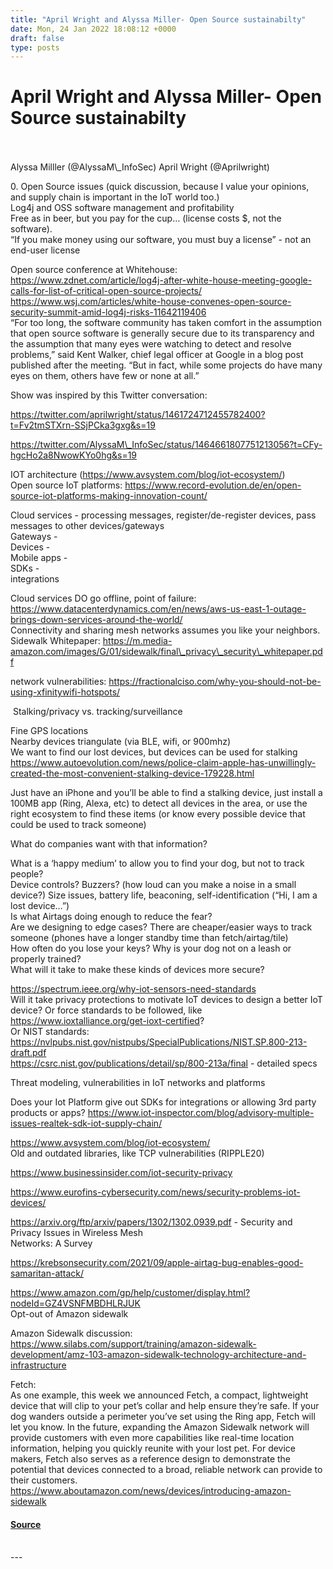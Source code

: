 ```yaml
---
title: "April Wright and Alyssa Miller- Open Source sustainabilty"
date: Mon, 24 Jan 2022 18:08:12 +0000
draft: false
type: posts
---
```

# April Wright and Alyssa Miller- Open Source sustainabilty

<br/>

<br/>
Alyssa Milller (@AlyssaM\_InfoSec)  
April Wright (@Aprilwright)

0\. Open Source issues (quick discussion, because I value your opinions, and supply chain is important in the IoT world too.)  
Log4j and OSS software management and profitability  
Free as in beer, but you pay for the cup… (license costs $, not the software).   
“If you make money using our software, you must buy a license” - not an end-user license

Open source conference at Whitehouse:  
https://www.zdnet.com/article/log4j-after-white-house-meeting-google-calls-for-list-of-critical-open-source-projects/  
https://www.wsj.com/articles/white-house-convenes-open-source-security-summit-amid-log4j-risks-11642119406  
“For too long, the software community has taken comfort in the assumption that open source software is generally secure due to its transparency and the assumption that many eyes were watching to detect and resolve problems,” said Kent Walker, chief legal officer at Google in a blog post published after the meeting. “But in fact, while some projects do have many eyes on them, others have few or none at all.” 

  
Show was inspired by this Twitter conversation:

  
https://twitter.com/aprilwright/status/1461724712455782400?t=Fv2tmSTXrn-SSjPCka3gxg&s=19

https://twitter.com/AlyssaM\_InfoSec/status/1464661807751213056?t=CFy-hgcHo2a8NwowKYo0hg&s=19

IOT architecture (https://www.avsystem.com/blog/iot-ecosystem/)  
Open source IoT platforms: https://www.record-evolution.de/en/open-source-iot-platforms-making-innovation-count/

Cloud services - processing messages, register/de-register devices, pass messages to other devices/gateways  
Gateways -   
Devices -   
Mobile apps -  
SDKs -   
integrations

Cloud services DO go offline, point of failure:  
https://www.datacenterdynamics.com/en/news/aws-us-east-1-outage-brings-down-services-around-the-world/  
Connectivity and sharing mesh networks assumes you like your neighbors.  
Sidewalk Whitepaper: https://m.media-amazon.com/images/G/01/sidewalk/final\_privacy\_security\_whitepaper.pdf

network vulnerabilities: https://fractionalciso.com/why-you-should-not-be-using-xfinitywifi-hotspots/

  
 Stalking/privacy vs. tracking/surveillance

Fine GPS locations  
Nearby devices triangulate (via BLE, wifi, or 900mhz)  
We want to find our lost devices, but devices can be used for stalking  
https://www.autoevolution.com/news/police-claim-apple-has-unwillingly-created-the-most-convenient-stalking-device-179228.html

Just have an iPhone and you’ll be able to find a stalking device, just install a 100MB app (Ring, Alexa, etc) to detect all devices in the area, or use the right ecosystem to find these items (or know every possible device that could be used to track someone)

What do companies want with that information?

What is a ‘happy medium’ to allow you to find your dog, but not to track people?  
Device controls? Buzzers? (how loud can you make a noise in a small device?) Size issues, battery life, beaconing, self-identification (“Hi, I am a lost device…”)  
Is what Airtags doing enough to reduce the fear?  
Are we designing to edge cases? There are cheaper/easier ways to track someone (phones have a longer standby time than fetch/airtag/tile)  
How often do you lose your keys? Why is your dog not on a leash or properly trained?  
What will it take to make these kinds of devices more secure? 

https://spectrum.ieee.org/why-iot-sensors-need-standards  
Will it take privacy protections to motivate IoT devices to design a better IoT device? Or force standards to be followed, like https://www.ioxtalliance.org/get-ioxt-certified?  
Or NIST standards: https://nvlpubs.nist.gov/nistpubs/SpecialPublications/NIST.SP.800-213-draft.pdf  
https://csrc.nist.gov/publications/detail/sp/800-213a/final - detailed specs

  
Threat modeling, vulnerabilities in IoT networks and platforms

Does your Iot Platform give out SDKs for integrations or allowing 3rd party products or apps? https://www.iot-inspector.com/blog/advisory-multiple-issues-realtek-sdk-iot-supply-chain/

https://www.avsystem.com/blog/iot-ecosystem/  
Old and outdated libraries, like TCP vulnerabilities (RIPPLE20)

https://www.businessinsider.com/iot-security-privacy

https://www.eurofins-cybersecurity.com/news/security-problems-iot-devices/

  
https://arxiv.org/ftp/arxiv/papers/1302/1302.0939.pdf - Security and Privacy Issues in Wireless Mesh  
Networks: A Survey

https://krebsonsecurity.com/2021/09/apple-airtag-bug-enables-good-samaritan-attack/

https://www.amazon.com/gp/help/customer/display.html?nodeId=GZ4VSNFMBDHLRJUK  
Opt-out of Amazon sidewalk

Amazon Sidewalk discussion: https://www.silabs.com/support/training/amazon-sidewalk-development/amz-103-amazon-sidewalk-technology-architecture-and-infrastructure

Fetch:  
As one example, this week we announced Fetch, a compact, lightweight device that will clip to your pet’s collar and help ensure they’re safe. If your dog wanders outside a perimeter you’ve set using the Ring app, Fetch will let you know. In the future, expanding the Amazon Sidewalk network will provide customers with even more capabilities like real-time location information, helping you quickly reunite with your lost pet. For device makers, Fetch also serves as a reference design to demonstrate the potential that devices connected to a broad, reliable network can provide to their customers.  
https://www.aboutamazon.com/news/devices/introducing-amazon-sidewalk

#### [Source](http://brakeingsecurity.com/april-wright-and-alyssa-miller-open-source-sustainabilty)

<br/>
---
